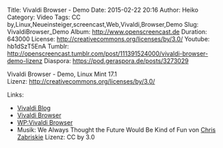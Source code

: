 Title: Vivaldi Browser - Demo
Date: 2015-02-22 20:16
Author: Heiko
Category: Video
Tags: CC by,Linux,Neueinsteiger,screencast,Web,Vivaldi,Browser,Demo
Slug: VivaldiBrowser_Demo
Album: http://www.openscreencast.de
Duration: 643000
License: http://creativecommons.org/licenses/by/3.0/
Youtube: hb1dSzT5EnA
Tumblr: http://openscreencast.tumblr.com/post/111391524000/vivaldi-browser-demo-lizenz
Diaspora: https://pod.geraspora.de/posts/3273029

Vivaldi Browser - Demo, Linux Mint 17.1  
Lizenz: <http://creativecommons.org/licenses/by/3.0/>

Links:

  * [Vivaldi Blog](https://vivaldi.net/blogs/teamblog/ "Link zu vivaldi.net" )
  * [Vivaldi Browser](https://vivaldi.com/ "Link zu vivaldi.com/" )
  * [WP:Vivaldi Browser](http://en.wikipedia.org/wiki/Vivaldi_%28web_browser%29 "Link zu wikipedia.org" )
  * Musik: We Always Thought the Future Would Be Kind of Fun von [Chris Zabriskie](http://chriszabriskie.com/ "Link zu chriszabriskie.com" ) Lizenz: CC by 3.0

